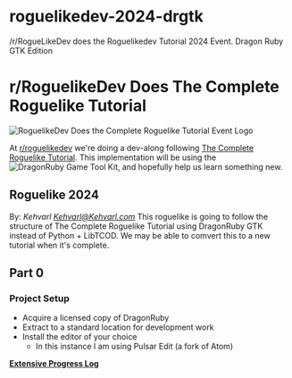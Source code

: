 # roguelikedev-2024-drgtk
/r/RogueLikeDev does the Roguelikedev Tutorial 2024 Event.  Dragon Ruby GTK Edition

# r/RoguelikeDev Does The Complete Roguelike Tutorial

![RoguelikeDev Does the Complete Roguelike Tutorial Event Logo](https://i.imgur.com/GEyBFMC.png)

At [r/roguelikedev](https://www.reddit.com/r/roguelikedev/) we're doing a dev-along following [The Complete Roguelike Tutorial](https://rogueliketutorials.com/tutorials/tcod/v2/).
This implementation will be using the ![DragonRuby Game Tool Kit](https://dragonruby.org/), and hopefully help us learn something new.
## Roguelike 2024
By: _Kehvarl <Kehvarl@Kehvarl.com>_
This roguelike is going to follow the structure of The Complete Roguelike Tutorial using DragonRuby GTK instead of Python + LibTCOD.  We may be able to comvert this to a new tutorial when it's complete.


## Part 0
### Project Setup
* Acquire a licensed copy of DragonRuby
* Extract to a standard location for development work
* Install the editor of your choice
  * In this instance I am using Pulsar Edit (a fork of Atom)

**[Extensive Progress Log](Progress_Log.md)**

